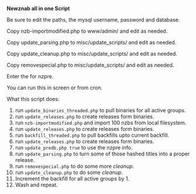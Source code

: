 **Newznab all in one Script**

Be sure to edit the paths, the mysql username, password and database.

Copy nzb-importmodified.php to www/admin/ and edit as needed.

Copy update_parsing.php to misc/update_scripts/ and edit as needed.

Copy update_cleanup.php to misc/update_scripts/ and edit as needed.

Copy removespecial.php to misc/update_scripts/ and edit as needed.

Enter the for nzpre.

You can run this in screen or from cron.


What this script does:

1.  run `update_binaries_threaded.php` to pull binaries for all active groups.
2.  run `update_releases.php` to create releases form binaries.
3.  run `nzb-importmodified.php` and import 100 nzbs from local filesystem.
4.  run `update_releases.php` to create releases form binaries.
5.  run `backfill_threaded.php` to pull backfills upto current backfill.
6.  run `update_releases.php` to create releases form binaries.
7.  run `update_predb.php true` to use the nzpre info.
8.  run `update_parsing.php` to turn some of those hashed titles into a proper release.
9.  run `removespecial.php` to do some more *cleanup*. 
10. run `update_cleanup.php` to do some *cleanup*.
11. Increment the backfill for all active groups by 1.
12. Wash and repeat.
